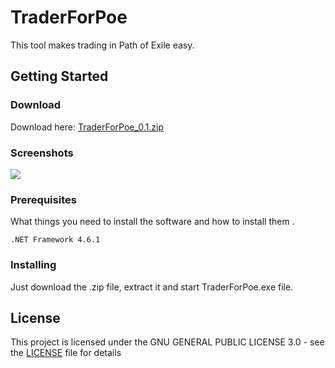 # TraderForPoe
This tool makes trading in Path of Exile easy.

## Getting Started

### Download
Download here: [TraderForPoe_0.1.zip](https://github.com/labo89/TraderForPoe/releases/download/v0.1/TraderForPoe_0.1.zip)

### Screenshots
![](https://github.com/labo89/TraderForPoe/blob/master/Screenshots/screen_01.PNG?raw=true "")

### Prerequisites

What things you need to install the software and how to install them
.

```
.NET Framework 4.6.1
```

### Installing

Just download the .zip file, extract it and start TraderForPoe.exe file.

## License

This project is licensed under the GNU GENERAL PUBLIC LICENSE 3.0 - see the [LICENSE](LICENSE.md) file for details
